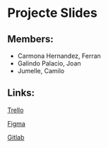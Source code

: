 # Projecte Slides
## Members:
- Carmona Hernandez, Ferran
- Galindo Palacio, Joan
- Jumelle, Camilo

## Links:
[Trello](https://trello.com/b/N3SmGsHp/slides)


[Figma](https://www.figma.com/file/L0cwsLQkG8uzz2khb70gTF/MockupEquip3?type=design&node-id=0%3A1&mode=design&t=zING0yhcYNbmaN0S-1)


[Gitlab](https://git.copernic.cat/cjumelle/slidescarmonagalindojumelle)
